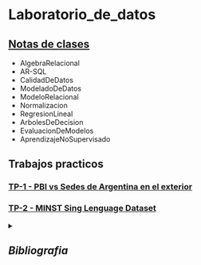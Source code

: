 # Laboratorio_de_datos

## [Notas de clases](Notas)

- AlgebraRelacional
- AR-SQL
- CalidadDeDatos
- ModeladoDeDatos
- ModeloRelacional
- Normalizacion
- RegresionLineal
- ArbolesDeDecision
- EvaluacionDeModelos
- AprendizajeNoSupervisado


## Trabajos practicos

### [TP-1 - PBI vs Sedes de Argentina en el exterior](TP01)


### [TP-2 - MINST Sing Lenguage Dataset](TP02)



<details>
<summary><i><b><h2>Bibliografia</h2></b></i></summary>

- Elements of Statistical Learning
    - https://hastie.su.domains/ElemStatLearn/printings/ESLII_print12_toc.pdf

- Introduction to Machine Learning
    - https://kkpatel7.files.wordpress.com/2015/04/alppaydin_machinelearning_2010.pdf

- Machine Learning an Algorithmic Perspective
    - https://doc.lagout.org/science/Artificial%20Intelligence/Machine%20learning/Machine%20Learning_%20An%20Algorithmic%20Perspective%20%282nd%20ed.%29%20%5BMarsland%202014-10-08%5D.pdf

- Fundamentals of Database Systems
    - https://amirsmvt.github.io/Database/Static_files/Fundamental_of_Database_Systems.pdf

</details>
